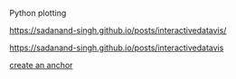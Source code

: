 
Python plotting

<https://sadanand-singh.github.io/posts/interactivedatavis/>


https://sadanand-singh.github.io/posts/interactivedatavis


[create an anchor](#anchors-in-markdown)

